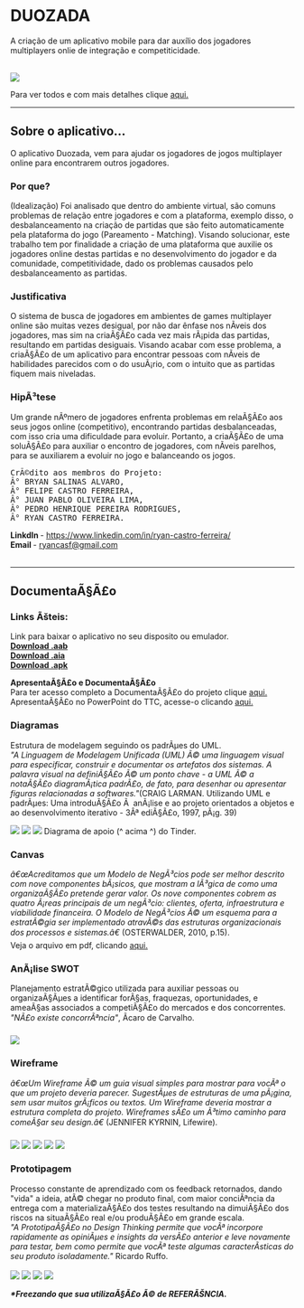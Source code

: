 <h1>DUOZADA</h1>
<p>A criação de um aplicativo mobile para dar auxílio dos jogadores multiplayers onlie de integração e competiticidade.</p><br>

<img src="Prints/bgImage.png">

<p>Para ver todos e com mais detalhes clique <a href="https://drive.google.com/drive/folders/19lLdHaKgz9R5O3Z6H8n3G6-OekDtKsU-?usp=sharing">aqui.</a></p>

<hr>
<h2>Sobre o aplicativo...</h2>
<p>O aplicativo Duozada, vem para ajudar os jogadores de jogos multiplayer online para encontrarem outros jogadores.</p>

<h3>Por que?</h3>
<p>(Idealização) Foi analisado que dentro do ambiente virtual, são comuns problemas de relação entre jogadores e com a plataforma, exemplo disso, o desbalanceamento na criação de partidas que são feito automaticamente pela plataforma do jogo (Pareamento - Matching).
Visando solucionar, este trabalho tem por finalidade a criação de uma plataforma que auxilie os jogadores online destas partidas e no desenvolvimento do jogador e da comunidade, competitividade, dado os problemas causados pelo desbalanceamento as partidas.</p>

<h3>Justificativa</h3>
<p>O sistema de busca de jogadores em ambientes de games multiplayer online são muitas vezes desigual, por não dar ênfase nos nÃ­veis dos jogadores, mas sim na criaÃ§Ã£o cada
vez mais rÃ¡pida das partidas, resultando em partidas desiguais. Visando acabar com
esse problema, a criaÃ§Ã£o de um aplicativo para encontrar pessoas com nÃ­veis de
habilidades parecidos com o do usuÃ¡rio, com o intuito que as partidas fiquem mais
niveladas.</p>

<h3>HipÃ³tese</h3>
<p>Um grande nÃºmero de jogadores enfrenta problemas em relaÃ§Ã£o aos seus jogos
online (competitivo), encontrando partidas desbalanceadas, com isso cria uma
dificuldade para evoluir. Portanto, a criaÃ§Ã£o de uma soluÃ§Ã£o para auxiliar o encontro
de jogadores, com nÃ­veis parelhos, para se auxiliarem a evoluir no jogo e balanceando
os jogos.</p>

<pre>
CrÃ©dito aos membros do Projeto:
Â° BRYAN SALINAS ALVARO,
Â° FELIPE CASTRO FERREIRA,
Â° JUAN PABLO OLIVEIRA LIMA,
Â° PEDRO HENRIQUE PEREIRA RODRIGUES,
Â° RYAN CASTRO FERREIRA.
</pre>
<b>LinkdIn </b>- https://www.linkedin.com/in/ryan-castro-ferreira/ <br>
<b>Email </b>- ryancasf@gmail.com <br> <br>

<hr>
<h2>DocumentaÃ§Ã£o</h2>
<h3>Links Ãšteis:</h3>
<p>Link para baixar o aplicativo no seu disposito ou emulador. <br>
<a href="https://drive.google.com/file/d/1CJi5zRS7cO2BxdmR74h7mBLjiQ4v6592/view?usp=sharing"><b>Download .aab</b></a><br>
<a href="https://drive.google.com/file/d/1cnjA28l8QQhpRswZCnGOfpzq1CNXpGLN/view?usp=sharing"><b>Download .aia</b></a><br>
<a href="https://drive.google.com/file/d/19eRKkkJbZYKeari4Qtxpj-rP8cEvqArN/view?usp=sharing"><b>Download .apk</b></a><br></p>

<p><b>ApresentaÃ§Ã£o e DocumentaÃ§Ã£o</b><br>
Para ter acesso completo a DocumentaÃ§Ã£o do projeto clique <a href="https://drive.google.com/file/d/1aTZbS0YBQOecufmyb3bAIUYoDaDMsEES/view?usp=sharing">aqui.</a> <br>
ApresentaÃ§Ã£o no PowerPoint do TTC, acesse-o clicando <a href="https://drive.google.com/file/d/1hULb8eFEdxTo4XTDczrdkPIYIDV1OlOE/view?usp=sharing">aqui.</a></p>

<h3>Diagramas</h3>
<p>Estrutura de modelagem seguindo os padrÃµes do UML. <br>
<i>"A Linguagem de Modelagem Unificada (UML) Ã© uma linguagem visual para especificar, construir e documentar os artefatos dos sistemas. A palavra visual na definiÃ§Ã£o Ã© um ponto chave - a UML Ã© a notaÃ§Ã£o diagramÃ¡tica padrÃ£o, de fato, para desenhar ou apresentar figuras relacionadas a softwares."</i>(CRAIG LARMAN. Utilizando UML e padrÃµes: Uma introduÃ§Ã£o Ã  anÃ¡lise e ao projeto orientados a objetos e ao desenvolvimento iterativo - 3Âª ediÃ§Ã£o, 1997, pÃ¡g. 39)</p>
<p><img src="Diagrama/CaseDiagram.PNG">
<img src="Diagrama/ClassDiagram.PNG">
<img src="Diagrama/diagramTinder.PNG">
Diagrama de apoio (^ acima ^) do Tinder.</p>

<h3>Canvas</h3>
<p><i>â€œAcreditamos que um Modelo de NegÃ³cios pode ser melhor descrito com
nove componentes bÃ¡sicos, que mostram a lÃ³gica de como uma organizaÃ§Ã£o
pretende gerar valor. Os nove componentes cobrem as quatro Ã¡reas
principais de um negÃ³cio: clientes, oferta, infraestrutura e viabilidade
financeira. O Modelo de NegÃ³cios Ã© um esquema para a estratÃ©gia ser
implementado atravÃ©s das estruturas organizacionais dos processos e
sistemas.â€</i> (OSTERWALDER, 2010, p.15). <br>
Veja o arquivo em pdf, clicando <a href="https://drive.google.com/file/d/1cWiYbHXC9-HB3L_8Y48hrWa90SHUNIHM/view?usp=sharing">aqui.</a></p>


<h3>AnÃ¡lise SWOT</h3>
<p>Planejamento estratÃ©gico utilizada para auxiliar pessoas ou organizaÃ§Ãµes a identificar forÃ§as, fraquezas, oportunidades, e ameaÃ§as associados a competiÃ§Ã£o do mercados e dos concorrentes.<br>
	<i>"NÃ£o existe concorrÃªncia"</i>, Ãcaro de Carvalho. <br> <br>
<img src="wireframe/anÃ¡lise swot.PNG"></p>

<h3>Wireframe</h3>
<p><i>â€œUm Wireframe Ã© um guia visual simples para mostrar para vocÃª o que um
projeto deveria parecer. SugestÃµes de estruturas de uma pÃ¡gina, sem usar
muitos grÃ¡ficos ou textos. Um Wireframe deveria mostrar a estrutura completa
do projeto. Wireframes sÃ£o um Ã³timo caminho para comeÃ§ar seu design.â€</i> (JENNIFER KYRNIN, Lifewire).<br> <br>
	<img src="wireframe/wireframe - recuperar senha, login e criar conta.png">
	<img src="wireframe/Wireframe - Match, chat e criaÃ§_o de perfil.png">
	<img src="wireframe/wireframe - notÃ­cias e recuperar senha 2.png">
	<img src="wireframe/Wireframe - Chat em grupo e criaÃ§_o de notÃ­cias.png">
	<img src="wireframe/Wireframe - Perfil, escolha jogo e configuraÃ§_o.png">
</p>

<h3>Prototipagem</h3>
<p>Processo constante de aprendizado com os feedback retornados, dando "vida" a ideia, atÃ© chegar no produto final, com maior conciÃªncia da entrega com a materializaÃ§Ã£o dos testes resultando na dimuiÃ§Ã£o dos riscos na situaÃ§Ã£o real e/ou produÃ§Ã£o em grande escala.<br>
<i>"A PrototipaÃ§Ã£o no Design Thinking permite que vocÃª incorpore rapidamente as opiniÃµes e insights da versÃ£o anterior e leve novamente para testar, bem como permite que vocÃª teste algumas caracterÃ­sticas do seu produto isoladamente."</i> Ricardo Ruffo.<br> <br>
	<img src="wireframe/Login e recuperaÃ§_o de senha.png">
	<img src="wireframe/CriaÃ§_o, notÃ­cias e match.png">
	<img src="wireframe/CriaÃ§_o perfil, configuraÃ§_o e perfil.png">
	<img src="wireframe/chat, chat em grupo e criaÃ§_o de notÃ­cias.png">

<b><i>*Freezando que sua utilizaÃ§Ã£o Ã© de REFERÃŠNCIA.</i></b>
</p>
